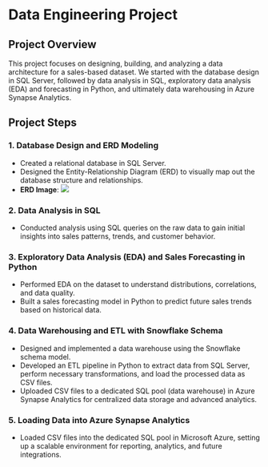 # Data Engineering Project

## Project Overview
This project focuses on designing, building, and analyzing a data architecture for a sales-based dataset. We started with the database design in SQL Server, followed by data analysis in SQL, exploratory data analysis (EDA) and forecasting in Python, and ultimately data warehousing in Azure Synapse Analytics.

## Project Steps

### 1. Database Design and ERD Modeling
   - Created a relational database in SQL Server.
   - Designed the Entity-Relationship Diagram (ERD) to visually map out the database structure and relationships.
   - **ERD Image**: <img src="[https://github.com/AhmedAboelkasem/Amazon-Sales/blob/main/ERD%20image.png?raw=true]">

### 2. Data Analysis in SQL
   - Conducted analysis using SQL queries on the raw data to gain initial insights into sales patterns, trends, and customer behavior.
   
### 3. Exploratory Data Analysis (EDA) and Sales Forecasting in Python
   - Performed EDA on the dataset to understand distributions, correlations, and data quality.
   - Built a sales forecasting model in Python to predict future sales trends based on historical data.

### 4. Data Warehousing and ETL with Snowflake Schema
   - Designed and implemented a data warehouse using the Snowflake schema model.
   - Developed an ETL pipeline in Python to extract data from SQL Server, perform necessary transformations, and load the processed data as CSV files.
   - Uploaded CSV files to a dedicated SQL pool (data warehouse) in Azure Synapse Analytics for centralized data storage and advanced analytics.

### 5. Loading Data into Azure Synapse Analytics
   - Loaded CSV files into the dedicated SQL pool in Microsoft Azure, setting up a scalable environment for reporting, analytics, and future integrations.

